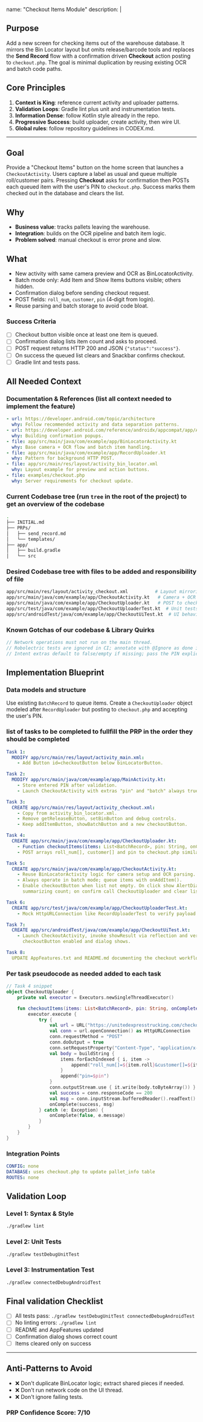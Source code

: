 name: "Checkout Items Module"
description: |
  ## Purpose
  Add a new screen for checking items out of the warehouse database.
  It mirrors the Bin Locator layout but omits release/barcode tools
  and replaces the **Send Record** flow with a confirmation driven
  **Checkout** action posting to `checkout.php`.
  The goal is minimal duplication by reusing existing OCR and batch
  code paths.

  ## Core Principles
  1. **Context is King**: reference current activity and uploader patterns.
  2. **Validation Loops**: Gradle lint plus unit and instrumentation tests.
  3. **Information Dense**: follow Kotlin style already in the repo.
  4. **Progressive Success**: build uploader, create activity, then wire UI.
  5. **Global rules**: follow repository guidelines in CODEX.md.

---

## Goal
Provide a "Checkout Items" button on the home screen that launches a
`CheckoutActivity`. Users capture a label as usual and queue multiple
roll/customer pairs. Pressing **Checkout** asks for confirmation then
POSTs each queued item with the user's PIN to `checkout.php`. Success
marks them checked out in the database and clears the list.

## Why
- **Business value**: tracks pallets leaving the warehouse.
- **Integration**: builds on the OCR pipeline and batch item logic.
- **Problem solved**: manual checkout is error prone and slow.

## What
- New activity with same camera preview and OCR as BinLocatorActivity.
- Batch mode only: Add Item and Show Items buttons visible; others hidden.
- Confirmation dialog before sending checkout request.
- POST fields: `roll_num`, `customer`, `pin` (4‑digit from login).
- Reuse parsing and batch storage to avoid code bloat.

### Success Criteria
- [ ] Checkout button visible once at least one item is queued.
- [ ] Confirmation dialog lists item count and asks to proceed.
- [ ] POST request returns HTTP 200 and JSON `{"status":"success"}`.
- [ ] On success the queued list clears and Snackbar confirms checkout.
- [ ] Gradle lint and tests pass.

## All Needed Context

### Documentation & References (list all context needed to implement the feature)
```yaml
- url: https://developer.android.com/topic/architecture
  why: Follow recommended activity and data separation patterns.
- url: https://developer.android.com/reference/androidx/appcompat/app/AlertDialog
  why: Building confirmation popups.
- file: app/src/main/java/com/example/app/BinLocatorActivity.kt
  why: Base camera + OCR flow and batch item handling.
- file: app/src/main/java/com/example/app/RecordUploader.kt
  why: Pattern for background HTTP POST.
- file: app/src/main/res/layout/activity_bin_locator.xml
  why: Layout example for preview and action buttons.
- file: examples/checkout.php
  why: Server requirements for checkout update.
```

### Current Codebase tree (run `tree` in the root of the project) to get an overview of the codebase
```bash
.
├── INITIAL.md
├── PRPs/
│   ├── send_record.md
│   └── templates/
├── app/
│   ├── build.gradle
│   └── src
```

### Desired Codebase tree with files to be added and responsibility of file
```bash
app/src/main/res/layout/activity_checkout.xml          # Layout mirroring bin locator with Checkout button
app/src/main/java/com/example/app/CheckoutActivity.kt   # Camera + OCR flow for checkout
app/src/main/java/com/example/app/CheckoutUploader.kt   # POST to checkout.php
app/src/test/java/com/example/app/CheckoutUploaderTest.kt  # Unit tests for uploader
app/src/androidTest/java/com/example/app/CheckoutUiTest.kt  # UI behaviour and confirmation dialog
```

### Known Gotchas of our codebase & Library Quirks
```kotlin
// Network operations must not run on the main thread.
// Robolectric tests are ignored in CI; annotate with @Ignore as done in RecordUploaderTest.
// Intent extras default to false/empty if missing; pass the PIN explicitly.
```

## Implementation Blueprint

### Data models and structure
Use existing `BatchRecord` to queue items. Create a `CheckoutUploader` object
modeled after `RecordUploader` but posting to `checkout.php` and accepting the
user's PIN.

### list of tasks to be completed to fullfill the PRP in the order they should be completed
```yaml
Task 1:
  MODIFY app/src/main/res/layout/activity_main.xml:
    - Add Button id=checkoutButton below binLocatorButton.

Task 2:
  MODIFY app/src/main/java/com/example/app/MainActivity.kt:
    - Store entered PIN after validation.
    - Launch CheckoutActivity with extras "pin" and "batch" always true.

Task 3:
  CREATE app/src/main/res/layout/activity_checkout.xml:
    - Copy from activity_bin_locator.xml.
    - Remove getReleaseButton, setBinButton and debug controls.
    - Keep addItemButton, showBatchButton and a new checkoutButton.

Task 4:
  CREATE app/src/main/java/com/example/app/CheckoutUploader.kt:
    - Function checkoutItems(items: List<BatchRecord>, pin: String, onComplete: (Boolean,String?) -> Unit).
    - POST arrays roll_num[], customer[] and pin to checkout.php similar to RecordUploader.

Task 5:
  CREATE app/src/main/java/com/example/app/CheckoutActivity.kt:
    - Reuse BinLocatorActivity logic for camera setup and OCR parsing.
    - Always operate in batch mode; queue items with onAddItem().
    - Enable checkoutButton when list not empty. On click show AlertDialog
      summarizing count; on confirm call CheckoutUploader and clear list on success.

Task 6:
  CREATE app/src/test/java/com/example/app/CheckoutUploaderTest.kt:
    - Mock HttpURLConnection like RecordUploaderTest to verify payload and success/failure cases.

Task 7:
  CREATE app/src/androidTest/java/com/example/app/CheckoutUiTest.kt:
    - Launch CheckoutActivity, invoke showResult via reflection and verify
      checkoutButton enabled and dialog shows.

Task 8:
  UPDATE AppFeatures.txt and README.md documenting the checkout workflow.
```

### Per task pseudocode as needed added to each task
```kotlin
// Task 4 snippet
object CheckoutUploader {
    private val executor = Executors.newSingleThreadExecutor()

    fun checkoutItems(items: List<BatchRecord>, pin: String, onComplete: (Boolean, String?) -> Unit) {
        executor.execute {
            try {
                val url = URL("https://unitedexpresstrucking.com/checkout.php")
                val conn = url.openConnection() as HttpURLConnection
                conn.requestMethod = "POST"
                conn.doOutput = true
                conn.setRequestProperty("Content-Type", "application/x-www-form-urlencoded")
                val body = buildString {
                    items.forEachIndexed { i, item ->
                        append("roll_num[]=${item.roll}&customer[]=${item.customer}&")
                    }
                    append("pin=$pin")
                }
                conn.outputStream.use { it.write(body.toByteArray()) }
                val success = conn.responseCode == 200
                val msg = conn.inputStream.bufferedReader().readText()
                onComplete(success, msg)
            } catch (e: Exception) {
                onComplete(false, e.message)
            }
        }
    }
}
```

### Integration Points
```yaml
CONFIG: none
DATABASE: uses checkout.php to update pallet_info table
ROUTES: none
```

## Validation Loop

### Level 1: Syntax & Style
```bash
./gradlew lint
```

### Level 2: Unit Tests
```bash
./gradlew testDebugUnitTest
```

### Level 3: Instrumentation Test
```bash
./gradlew connectedDebugAndroidTest
```

## Final validation Checklist
- [ ] All tests pass: `./gradlew testDebugUnitTest connectedDebugAndroidTest`
- [ ] No linting errors: `./gradlew lint`
- [ ] README and AppFeatures updated
- [ ] Confirmation dialog shows correct count
- [ ] Items cleared only on success

---

## Anti-Patterns to Avoid
- ❌ Don't duplicate BinLocator logic; extract shared pieces if needed.
- ❌ Don't run network code on the UI thread.
- ❌ Don't ignore failing tests.

### PRP Confidence Score: 7/10
